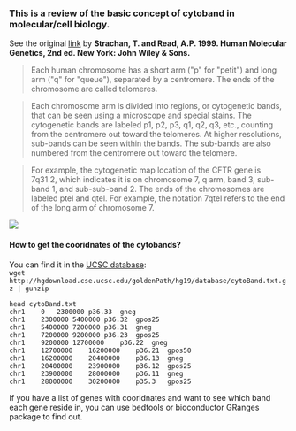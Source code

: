 
### This is a review of the basic concept of cytoband in molecular/cell biology.

See the original [link](http://www.ncbi.nlm.nih.gov/Class/MLACourse/Modules/Genomes/map_cytogenetic_bands.html) 
by **Strachan, T. and Read, A.P. 1999. Human Molecular Genetics, 2nd ed. New York: John Wiley & Sons.**

>Each human chromosome has a short arm ("p" for "petit") and long arm ("q" for "queue"), separated by a centromere. The ends of the chromosome are called telomeres.

>Each chromosome arm is divided into regions, or cytogenetic bands, that can be seen using a microscope and special stains. The cytogenetic bands are labeled p1, p2, p3,   q1, q2, q3, etc., counting from the centromere out toward the telomeres. At higher resolutions, sub-bands can be seen within the bands. The sub-bands are also numbered from the centromere out toward the telomere.

>For example, the cytogenetic map location of the CFTR gene is 7q31.2, which indicates it is on chromosome 7, q arm, band 3, sub-band 1, and sub-sub-band 2.
The ends of the chromosomes are labeled ptel and qtel. For example, the notation 7qtel refers to the end of the long arm of chromosome 7.

![](https://cloud.githubusercontent.com/assets/4106146/10648688/7db14d06-7805-11e5-91c0-bbbc16fb1136.gif)

#### How to get the cooridnates of the cytobands?

You can find it in the [UCSC database](http://hgdownload.cse.ucsc.edu/goldenPath/hg19/database/cytoBand.txt.gz):  
`wget http://hgdownload.cse.ucsc.edu/goldenPath/hg19/database/cytoBand.txt.gz | gunzip `

```
head cytoBand.txt  
chr1	0	2300000	p36.33	gneg
chr1	2300000	5400000	p36.32	gpos25
chr1	5400000	7200000	p36.31	gneg
chr1	7200000	9200000	p36.23	gpos25
chr1	9200000	12700000	p36.22	gneg
chr1	12700000	16200000	p36.21	gpos50
chr1	16200000	20400000	p36.13	gneg
chr1	20400000	23900000	p36.12	gpos25
chr1	23900000	28000000	p36.11	gneg
chr1	28000000	30200000	p35.3	gpos25
```
If you have a list of genes with cooridnates and want to see which band each gene reside in, you can use bedtools or bioconductor GRanges package to find out.


